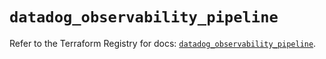 # `datadog_observability_pipeline`

Refer to the Terraform Registry for docs: [`datadog_observability_pipeline`](https://registry.terraform.io/providers/datadog/datadog/3.74.0/docs/resources/observability_pipeline).
